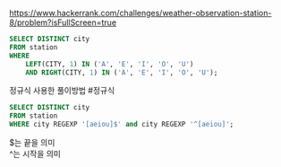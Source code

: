 https://www.hackerrank.com/challenges/weather-observation-station-8/problem?isFullScreen=true

```SQL
SELECT DISTINCT city
FROM station
WHERE
    LEFT(CITY, 1) IN ('A', 'E', 'I', 'O', 'U')
    AND RIGHT(CITY, 1) IN ('A', 'E', 'I', 'O', 'U');
```


정규식 사용한 풀이방법 #정규식
```SQL
SELECT DISTINCT city
FROM station
WHERE city REGEXP '[aeiou]$' and city REGEXP '^[aeiou]';
```

$는 끝을 의미  
^는 시작을 의미